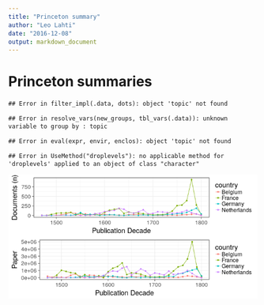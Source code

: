 ```yaml
---
title: "Princeton summary"
author: "Leo Lahti"
date: "2016-12-08"
output: markdown_document
---
```


# Princeton summaries




```
## Error in filter_impl(.data, dots): object 'topic' not found
```

```
## Error in resolve_vars(new_groups, tbl_vars(.data)): unknown variable to group by : topic
```

```
## Error in eval(expr, envir, enclos): object 'topic' not found
```



```
## Error in UseMethod("droplevels"): no applicable method for 'droplevels' applied to an object of class "character"
```

![plot of chunk princeton2](figure/princeton2-1.png)


